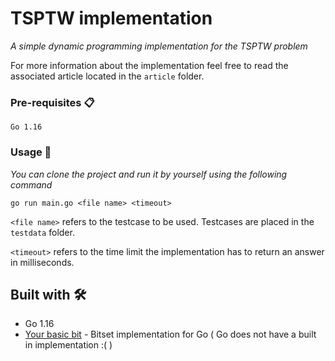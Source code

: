 # TSPTW implementation

_A simple dynamic programming implementation for the TSPTW problem_

For more information about the implementation feel free to read the associated article located in the `article` folder.

### Pre-requisites 📋

```
Go 1.16
```

### Usage 🔧

_You can clone the project and run it by yourself using the following command_


```
go run main.go <file name> <timeout>
```

`<file name>` refers to the testcase to be used. Testcases are placed in the `testdata` folder.

`<timeout>` refers to the time limit the implementation has to return an answer in milliseconds.

## Built with 🛠️

* Go 1.16
* [Your basic bit](https://github.com/yourbasic/bit) - Bitset implementation for Go ( Go does not have a built in implementation :( )
